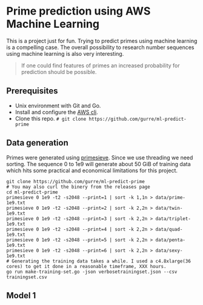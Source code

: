 # Prime prediction using AWS Machine Learning
This is a project just for fun. Trying to predict primes using machine learning is a compelling case. The overall possibility to research number sequences using machine learning is also very interesting.

> If one could find features of primes an increased probability for prediction should be possible.

## Prerequisites
 - Unix environment with Git and Go.
 - Install and configure the [AWS cli](http://docs.aws.amazon.com/cli/latest/userguide/cli-chap-getting-started.html).
 - Clone this repo. `# git clone https://github.com/gurre/ml-predict-prime`

## Data generation
Primes were generated using [primesieve](https://github.com/kimwalisch/primesieve). Since we use threading we need sorting. The sequence 0 to 1e9 will generate about 50 GiB of training data which hits some practical and economical limitations for this project.
```
git clone https://github.com/gurre/ml-predict-prime
# You may also curl the binery from the releases page
cd ml-predict-prime
primesieve 0 1e9 -t2 -s2048 --print=1 | sort -k 1,1n > data/prime-1e9.txt
primesieve 0 1e9 -t2 -s2048 --print=2 | sort -k 2,2n > data/twin-1e9.txt
primesieve 0 1e9 -t2 -s2048 --print=3 | sort -k 2,2n > data/triplet-1e9.txt
primesieve 0 1e9 -t2 -s2048 --print=4 | sort -k 2,2n > data/quad-1e9.txt
primesieve 0 1e9 -t2 -s2048 --print=5 | sort -k 2,2n > data/penta-1e9.txt
primesieve 0 1e9 -t2 -s2048 --print=6 | sort -k 2,2n > data/sexy-1e9.txt
# Generating the training data takes a while. I used a c4.8xlarge(36 cores) to get it done in a reasonable timeframe, XXX hours.
go run make-training-set.go -json verbosetrainingset.json --csv trainingset.csv
```

## Model 1
